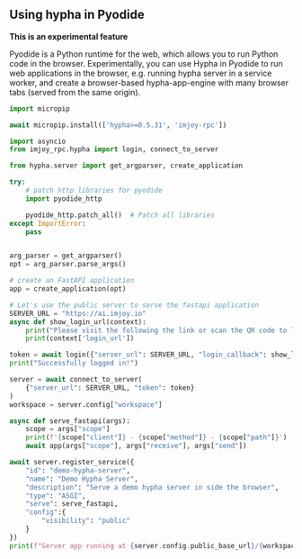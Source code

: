 
## Using hypha in Pyodide
**This is an experimental feature**

Pyodide is a Python runtime for the web, which allows you to run Python code in the browser. Experimentally, you can use Hypha in Pyodide to run web applications in the browser, e.g. running hypha server in a service worker, and create a browser-based hypha-app-engine with many browser tabs (served from the same origin).

```python
import micropip

await micropip.install(['hypha>=0.5.31', 'imjoy-rpc'])

import asyncio
from imjoy_rpc.hypha import login, connect_to_server

from hypha.server import get_argparser, create_application

try:
    # patch http libraries for pyodide
    import pyodide_http

    pyodide_http.patch_all()  # Patch all libraries
except ImportError:
    pass


arg_parser = get_argparser()
opt = arg_parser.parse_args()

# create an FastAPI application
app = create_application(opt)

# Let's use the public server to serve the fastapi application
SERVER_URL = "https://ai.imjoy.io"
async def show_login_url(context):
    print("Please visit the following the link or scan the QR code to login")
    print(context['login_url'])

token = await login({"server_url": SERVER_URL, "login_callback": show_login_url})
print("Successfully logged in!")

server = await connect_to_server(
    {"server_url": SERVER_URL, "token": token}
)
workspace = server.config["workspace"]

async def serve_fastapi(args):
    scope = args["scope"]
    print(f'{scope["client"]} - {scope["method"]} - {scope["path"]}')
    await app(args["scope"], args["receive"], args["send"])

await server.register_service({
    "id": "demo-hypha-server",
    "name": "Demo Hypha Server",
    "description": "Serve a demo hypha server in side the browser",
    "type": "ASGI",
    "serve": serve_fastapi,
    "config":{
        "visibility": "public"
    }
})
print(f"Server app running at {server.config.public_base_url}/{workspace}/apps/demo-hypha-server")
```